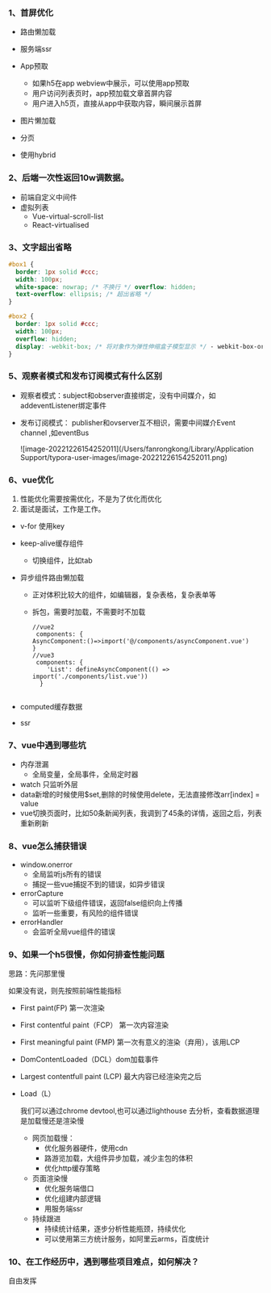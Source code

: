 ### 1、首屏优化

+ 路由懒加载

+ 服务端ssr
+ App预取
  + 如果h5在app webview中展示，可以使用app预取
  + 用户访问列表页时，app预加载文章首屏内容
  + 用户进入h5页，直接从app中获取内容，瞬间展示首屏
+ 图片懒加载 
+ 分页
+ 使用hybrid

### 2、后端一次性返回10w调数据。

+ 前端自定义中间件
+ 虚拟列表
  + Vue-virtual-scroll-list
  + React-virtualised

### 3、文字超出省略

```css
#box1 {
  border: 1px solid #ccc;
  width: 100px;
  white-space: nowrap; /* 不换行 */ overflow: hidden;
  text-overflow: ellipsis; /* 超出省略 */
}

#box2 {
  border: 1px solid #ccc;
  width: 100px;
  overflow: hidden;
  display: -webkit-box; /* 将对象作为弹性伸缩盒子模型显示 */ -	webkit-box-orient: vertical; /* 设置子元素排列方式 */ -webkit-line-clamp: 3;  /* 显示几行，超出的省略 */
}
```





### 5、观察者模式和发布订阅模式有什么区别

+ 观察者模式：subject和observer直接绑定，没有中间媒介，如addeventListener绑定事件

+ 发布订阅模式： publisher和ovserver互不相识，需要中间媒介Event channel ,如eventBus

  ![image-20221226154252011](/Users/fanrongkong/Library/Application Support/typora-user-images/image-20221226154252011.png)

### 6、vue优化   

1. 性能优化需要按需优化，不是为了优化而优化
2. 面试是面试，工作是工作。

+ v-for 使用key

+ keep-alive缓存组件

  + 切换组件，比如tab

+ 异步组件路由懒加载

  + 正对体积比较大的组件，如编辑器，复杂表格，复杂表单等

  + 拆包，需要时加载，不需要时不加载

    ```vue
    //vue2
     components: {
    AsyncComponent:()=>import('@/components/asyncComponent.vue')
    }
    //vue3
     components: {
        'List': defineAsyncComponent(() => import('./components/list.vue'))
      }
    
    
    ```

+ computed缓存数据

+ ssr 



### 7、vue中遇到哪些坑

+ 内存泄漏
  + 全局变量，全局事件，全局定时器
+ watch 只监听外层
+ data新增的时候使用$set,删除的时候使用delete，无法直接修改arr[index] = value
+ vue切换页面时，比如50条新闻列表，我调到了45条的详情，返回之后，列表重新刷新

### 8、vue怎么捕获错误

+ window.onerror
  + 全局监听js所有的错误
  + 捕捉一些vue捕捉不到的错误，如异步错误
+ errorCapture
  + 可以监听下级组件错误，返回false组织向上传播
  + 监听一些重要，有风险的组件错误
+ errorHandler 
  + 会监听全局vue组件的错误

### 9、如果一个h5很慢，你如何排查性能问题

 思路：先问那里慢

如果没有说，则先按照前端性能指标

+ First paint(FP) 第一次渲染

+ First contentful paint（FCP） 第一次内容渲染

+ First meaningful paint (FMP)  第一次有意义的渲染（弃用），该用LCP

+ DomContentLoaded（DCL）dom加载事件

+ Largest contentfull paint (LCP) 最大内容已经渲染完之后

+ Load（L）

  

  我们可以通过chrome devtool,也可以通过lighthouse 去分析，查看数据道理是加载慢还是渲染慢

  + 网页加载慢：
    + 优化服务器硬件，使用cdn
    + 路游览加载，大组件异步加载，减少主包的体积
    + 优化http缓存策略
  + 页面渲染慢
    + 优化服务端借口
    + 优化组建内部逻辑
    + 用服务端ssr
  + 持续跟进
    + 持续统计结果，逐步分析性能瓶颈，持续优化
    + 可以使用第三方统计服务，如阿里云arms，百度统计

### 10、在工作经历中，遇到哪些项目难点，如何解决？

自由发挥

